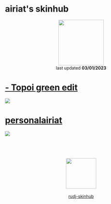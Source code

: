 # airiat's skinhub
<p align="center">
<a href="https://osu.ppy.sh/users/18384783">
  <img src="https://a.ppy.sh/18384783"  
       width="150"
       height="150"></a>
<br>
last updated <b>03/01/2023</b>
</p>

# [- Topoi green edit](https://github.com/rudj-skinhub/woal/raw/tyfh/airiat/-%20Topoi%20green%20edit.osk)
[![](https://i.imgur.com/pt4pOEm.jpeg)](https://github.com/rudj-skinhub/woal/raw/tyfh/airiat/-%20Topoi%20green%20edit.osk)

# [personalairiat](https://github.com/rudj-skinhub/woal/raw/tyfh/airiat/personalairiat.osk)
[![](https://i.imgur.com/9bqRkJw.jpeg)](https://github.com/rudj-skinhub/woal/raw/tyfh/airiat/personalairiat.osk)

#
<p align="center">
  <br></br>
  <a href="https://www.youtube.com/channel/UC-HIVpg0sPBzv55vsZM44cw">
  <img src="https://i.imgur.com/YWbDUUy.png"  
       width="100" 
       height="100"></a>
  <br></br>
  <a href="README.md">rudj-skinhub</a>
 </p>
